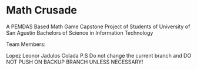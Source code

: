 # Math Crusade
A PEMDAS Based Math Game 
Capstone Project of Students of University of San Agustin
Bachelors of Science in Information Technology

Team Members:

Lopez
Leonor
Jadulos
Colada
P.S Do not change the current branch and DO NOT PUSH ON BACKUP BRANCH UNLESS NECESSARY!

